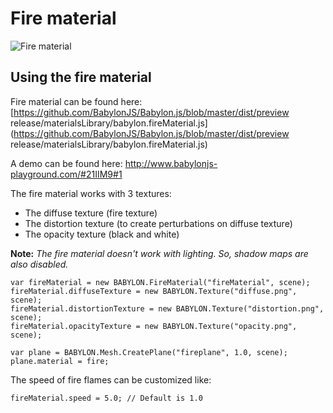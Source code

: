 # Fire material

![Fire material](/img/extensions/materials/fire.png)

## Using the fire material

Fire material can be found here: [https://github.com/BabylonJS/Babylon.js/blob/master/dist/preview release/materialsLibrary/babylon.fireMaterial.js](https://github.com/BabylonJS/Babylon.js/blob/master/dist/preview release/materialsLibrary/babylon.fireMaterial.js)

A demo can be found here: http://www.babylonjs-playground.com/#21IIM9#1

The fire material works with 3 textures:
- The diffuse texture (fire texture)
- The distortion texture (to create perturbations on diffuse texture)
- The opacity texture (black and white)

**Note:** *The fire material doesn't work with lighting. So, shadow maps are also disabled.*

```
var fireMaterial = new BABYLON.FireMaterial("fireMaterial", scene);
fireMaterial.diffuseTexture = new BABYLON.Texture("diffuse.png", scene);
fireMaterial.distortionTexture = new BABYLON.Texture("distortion.png", scene);
fireMaterial.opacityTexture = new BABYLON.Texture("opacity.png", scene);

var plane = BABYLON.Mesh.CreatePlane("fireplane", 1.0, scene);
plane.material = fire;
```

The speed of fire flames can be customized like:

```
fireMaterial.speed = 5.0; // Default is 1.0
```


